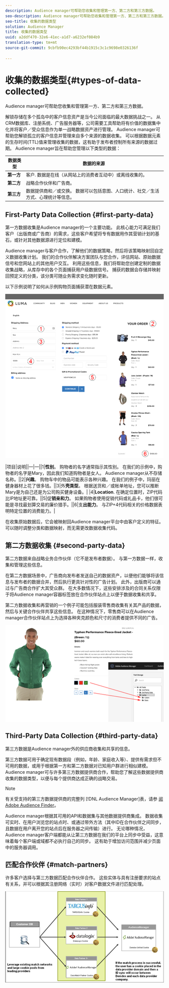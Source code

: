 ```yaml
---
description: Audience manager可帮助您收集和管理第一方、第二方和第三方数据。
seo-description: Audience manager可帮助您收集和管理第一方、第二方和第三方数据。
seo-title: 收集的数据类型
solution: Audience Manager
title: 收集的数据类型
uuid: a2ddf470-32e6-41ec-a1d7-a6232ef084b9
translation-type: tm+mt
source-git-commit: 9cbfb90ec4293bf44b1915c3c1c9698e0326136f

---
```



# 收集的数据类型{#types-of-data-collected}

Audience manager可帮助您收集和管理第一方、第二方和第三方数据。

解锁存储在多个孤岛中的客户信息资产是当今公司面临的最大数据挑战之一。 从CRM数据库、注册系统、广告服务器等，公司需要工具帮助将有价值的数据集中化并将客户／受众信息作为单一战略数据资产进行管理。 Audience manager可帮助您解锁孤立的客户信息并管理来自多个来源的数据收集。 可以根据数据元素的生存时间(TTL)值来管理收集的数据，这有助于发布者控制所有来源的数据过期。 Audience manager旨在帮助您管理以下类型的数据：

| 数据类型 | 数据的来源 |
|---|---|
| **第一方** | 客户. 数据是在线（从网站上的消费者互动中）或离线收集的。 |
| **第二方** | 战略合作伙伴和广告商。 |
| **第三方** | 数据提供商和／或交换。 数据可以包括意图、人口统计、社交／生活方式、心理统计等信息。 |

## First-Party Data Collection {#first-party-data}

第一方数据收集是Audience manager的一个主要功能。 此核心能力可满足我们客户（出版商或广告商）的需求，这些客户希望将专有数据用作其营销计划的基石，或针对其他数据源进行定位和建模。

<!-- 

c_1st_party_data.xml

 -->

Audience manager与客户合作，了解他们的数据策略，然后将该策略映射回自定义数据收集计划。 我们的合作伙伴解决方案团队与您合作，评估网站、原始数据信号和您网站上的其他用户交互。 利用这些信息，我们将帮助您创建定制的数据收集战略，从库存中的各个页面捕获用户级数据信号。 捕获的数据会存储并映射回预定义的分类，该分类可随业务需求变化随时更新。

以下示例说明了如何从示例购物页面捕获潜在数据元素。

![购物车数据](assets/shopping-cart-data.png)

|项目|说明||—|—||1|**性别**。 购物者的名字通常指示其性别。 在我们的示例中，购物者的名字是Mary，因此我们知道购物者是女人。 Audience manager从不存储名称。||2|**兴趣**。 购物车中的物品可能表示各种兴趣。 在我们的例子中，玛丽在健身器材上花了很多钱。||3|外&#x200B;**壳类型**。 根据送货和／或帐单地址，您可以推断Mary是为自己还是为公司购买健身设备。|
|4|**Location**. 在确定位置时，ZIP代码比IP地址更可靠。||5|促&#x200B;**销亲和力**。 如果购物者使用促销代码或礼品卡，他们很可能是寻找最划算交易的廉价猎手。||6|支&#x200B;**出能力**。 与ZIP+4代码相关的价格数据表明特定位置的消费能力。|

在收集原始数据后，它会被映射回Audience manager平台中由客户定义的特征。 可以随时调整分类和数据映射，而无需更改数据收集代码。

## 第二方数据收集 {#second-party-data}

第二方数据来自战略业务合作伙伴（它不是发布者数据）。 与第一方数据一样，收集和管理这些信息。

<!-- 

c_2nd_party_data.xml

 -->

在第二方数据场景中，广告商向发布者发送自己的数据资产，以便他们能够将该信息与发布者的数据合并，然后执行更具针对性的广告计划。 此外，出版商可以通过与广告商合作扩大其受众群。 在大多数情况下，这些安排涉及的合同关系仅限于将Audience manager容器标签放在合作伙伴站点上以便于数据收集和共享。

第二方数据收集和再营销的一个例子可能包括服装零售商收集有关其产品的数据，然后与关键合作伙伴共享这些信息。 在这种情况下，零售商可以在Audience manager合作伙伴站点上为选择各种夹克颜色和尺寸的消费者提供不同的广告。

![](assets/shopping-cart-traits.png)

## Third-Party Data Collection {#third-party-data}

第三方数据是Audience manager外的供应商收集和共享的信息。

<!-- 

c_3rd_party_data.xml

 -->

第三方数据可用于确定现有数据段（例如，年龄、家庭收入等）、提供有需求但不可用的数据，或用于根据第一方和第二方数据对已知用户群进行相似建模。 Audience manager可与许多第三方数据提供商合作，帮助您了解这些数据提供商收集的数据类型，以便与每个提供商达成正确的战略交易。

>[!NOTE]
>
>有关受支持的第三方数据提供商的完整列 [!DNL Audience Manager]表，请参 [阅Adobe Audience Finder](https://www.adobe-audience-finder.com/)。

Audience manager根据其可用的API和数据集与其他数据提供商集成。 数据收集可实时、在用户浏览您的站点时、或通过带外方法（其中ID在合作伙伴之间同步，且数据在用户离开您的站点后在服务器之间传输）进行。 无论哪种情况，Audience manager客户端都能从让第三方数据在我们的平台上同步中受益，这意味着每个客户端或域都不必执行自己的同步。 这有助于增加访问范围并减少页面中的服务器调用。

## 匹配合作伙伴 {#match-partners}

许多客户选择与第三方数据匹配合作伙伴合作。 这些实体与具有注册要求的站点有关系，并可以根据其注册网络（实时）对客户数据文件进行匹配处理。

![](assets/data_provider_match_700px.png)

